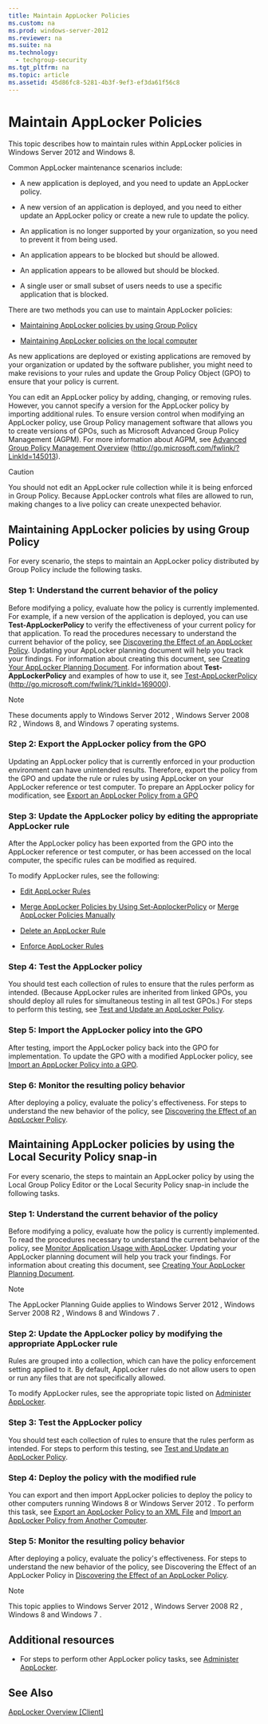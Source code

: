 ```yaml
---
title: Maintain AppLocker Policies
ms.custom: na
ms.prod: windows-server-2012
ms.reviewer: na
ms.suite: na
ms.technology: 
  - techgroup-security
ms.tgt_pltfrm: na
ms.topic: article
ms.assetid: 45d86fc8-5281-4b3f-9ef3-ef3da61f56c8
---
```

# Maintain AppLocker Policies
This topic describes how to maintain rules within AppLocker policies in  Windows Server 2012  and Windows 8.

Common AppLocker maintenance scenarios include:

-   A new application is deployed, and you need to update an AppLocker policy.

-   A new version of an application is deployed, and you need to either update an AppLocker policy or create a new rule to update the policy.

-   An application is no longer supported by your organization, so you need to prevent it from being used.

-   An application appears to be blocked but should be allowed.

-   An application appears to be allowed but should be blocked.

-   A single user or small subset of users needs to use a specific application that is blocked.

There are two methods you can use to maintain AppLocker policies:

-   [Maintaining AppLocker policies by using Group Policy](#BKMK_AppLkr_Use_GP)

-   [Maintaining AppLocker policies on the local computer](#BKMK_AppLkr_Use_LocSnapin)

As new applications are deployed or existing applications are removed by your organization or updated by the software publisher, you might need to make revisions to your rules and update the Group Policy Object (GPO) to ensure that your policy is current.

You can edit an AppLocker policy by adding, changing, or removing rules. However, you cannot specify a version for the AppLocker policy by importing additional rules. To ensure version control when modifying an AppLocker policy, use Group Policy management software that allows you to create versions of GPOs, such as Microsoft Advanced Group Policy Management (AGPM). For more information about AGPM, see [Advanced Group Policy Management Overview](http://go.microsoft.com/fwlink/?LinkId=145013) (http://go.microsoft.com/fwlink/?LinkId=145013).

> [!CAUTION]
> You should not edit an AppLocker rule collection while it is being enforced in Group Policy. Because AppLocker controls what files are allowed to run, making changes to a live policy can create unexpected behavior.

## <a name="BKMK_AppLkr_Use_GP"></a>Maintaining AppLocker policies by using Group Policy
For every scenario, the steps to maintain an AppLocker policy distributed by Group Policy include the following tasks.

### Step 1: Understand the current behavior of the policy
Before modifying a policy, evaluate how the policy is currently implemented. For example, if a new version of the application is deployed, you can use **Test-AppLockerPolicy** to verify the effectiveness of your current policy for that application. To read the procedures necessary to understand the current behavior of the policy, see [Discovering the Effect of an AppLocker Policy](http://technet.microsoft.com/library/ee791823(WS.10).aspx). Updating your AppLocker planning document will help you track your findings. For information about creating this document, see [Creating Your AppLocker Planning Document](http://technet.microsoft.com/library/ee449479(WS.10).aspx). For information about **Test-AppLockerPolicy** and examples of how to use it, see [Test-AppLockerPolicy](http://go.microsoft.com/fwlink/?LinkId=169000) (http://go.microsoft.com/fwlink/?LinkId=169000).

> [!NOTE]
> These documents apply to  Windows Server 2012 ,  Windows Server 2008 R2 , Windows 8, and  Windows 7  operating systems.

### Step 2: Export the AppLocker policy from the GPO
Updating an AppLocker policy that is currently enforced in your production environment can have unintended results. Therefore, export the policy from the GPO and update the rule or rules by using AppLocker on your AppLocker reference or test computer. To prepare an AppLocker policy for modification, see [Export an AppLocker Policy from a GPO](Export-an-AppLocker-Policy-from-a-GPO.md)

### Step 3: Update the AppLocker policy by editing the appropriate AppLocker rule
After the AppLocker policy has been exported from the GPO into the AppLocker reference or test computer, or has been accessed on the local computer, the specific rules can be modified as required.

To modify AppLocker rules, see the following:

-   [Edit AppLocker Rules](Edit-AppLocker-Rules.md)

-   [Merge AppLocker Policies by Using Set-ApplockerPolicy](Merge-AppLocker-Policies-by-Using-Set-ApplockerPolicy.md) or [Merge AppLocker Policies Manually](Merge-AppLocker-Policies-Manually.md)

-   [Delete an AppLocker Rule](Delete-an-AppLocker-Rule.md)

-   [Enforce AppLocker Rules](Enforce-AppLocker-Rules.md)

### Step 4: Test the AppLocker policy
You should test each collection of rules to ensure that the rules perform as intended. (Because AppLocker rules are inherited from linked GPOs, you should deploy all rules for simultaneous testing in all test GPOs.) For steps to perform this testing, see [Test and Update an AppLocker Policy](Test-and-Update-an-AppLocker-Policy.md).

### Step 5: Import the AppLocker policy into the GPO
After testing, import the AppLocker policy back into the GPO for implementation. To update the GPO with a modified AppLocker policy, see [Import an AppLocker Policy into a GPO](Import-an-AppLocker-Policy-into-a-GPO.md).

### Step 6: Monitor the resulting policy behavior
After deploying a policy, evaluate the policy's effectiveness.  For steps to understand the new behavior of the policy, see [Discovering the Effect of an AppLocker Policy](http://technet.microsoft.com/library/ee791823(WS.10).aspx).

## <a name="BKMK_AppLkr_Use_LocSnapin"></a>Maintaining AppLocker policies by using the Local Security Policy snap-in
For every scenario, the steps to maintain an AppLocker policy by using the Local Group Policy Editor or the Local Security Policy snap-in include the following tasks.

### Step 1: Understand the current behavior of the policy
Before modifying a policy, evaluate how the policy is currently implemented. To read the procedures necessary to understand the current behavior of the policy, see [Monitor Application Usage with AppLocker](Monitor-Application-Usage-with-AppLocker.md). Updating your AppLocker planning document will help you track your findings. For information about creating this document, see [Creating Your AppLocker Planning Document](http://technet.microsoft.com/library/ee449479(WS.10).aspx).

> [!NOTE]
> The AppLocker Planning Guide applies to  Windows Server 2012 ,  Windows Server 2008 R2 , Windows 8 and  Windows 7 .

### Step 2: Update the AppLocker policy by modifying the appropriate AppLocker rule
Rules are grouped into a collection, which can have the policy enforcement setting applied to it. By default, AppLocker rules do not allow users to open or run any files that are not specifically allowed.

To modify AppLocker rules, see the appropriate topic listed on [Administer AppLocker](Administer-AppLocker.md).

### Step 3: Test the AppLocker policy
You should test each collection of rules to ensure that the rules perform as intended. For steps to perform this testing, see [Test and Update an AppLocker Policy](Test-and-Update-an-AppLocker-Policy.md).

### Step 4: Deploy the policy with the modified rule
You can export and then import AppLocker policies to deploy the policy to other computers running Windows 8 or  Windows Server 2012 . To perform this task, see [Export an AppLocker Policy to an XML File](Export-an-AppLocker-Policy-to-an-XML-File.md) and [Import an AppLocker Policy from Another Computer](Import-an-AppLocker-Policy-from-Another-Computer.md).

### Step 5: Monitor the resulting policy behavior
After deploying a policy, evaluate the policy's effectiveness.  For steps to understand the new behavior of the policy, see Discovering the Effect of an AppLocker Policy in [Discovering the Effect of an AppLocker Policy](http://technet.microsoft.com/library/ee791823(WS.10).aspx).

> [!NOTE]
> This topic applies to  Windows Server 2012 ,  Windows Server 2008 R2 , Windows 8 and  Windows 7 .

## Additional resources

-   For steps to perform other AppLocker policy tasks, see [Administer AppLocker](Administer-AppLocker.md).

## See Also
[AppLocker Overview \[Client\]](assetId:///1637ae87-5059-4d95-8c68-96f35cbc88c7)


